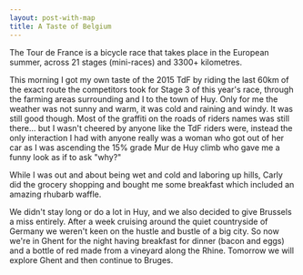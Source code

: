 ```yaml
---
layout: post-with-map
title: A Taste of Belgium
---
```



<p class="intro"><span class="dropcap">T</span>he Tour de France is a bicycle race that takes place in the European summer, across 21 stages (mini-races) and 3300+ kilometres.</p>

This morning I got my own taste of the 2015 TdF by riding the last 60km of the exact route the competitors took for Stage 3 of this year's race, through the farming areas surrounding and I to the town of Huy. Only for me the weather was not sunny and warm, it was cold and raining and windy. It was still good though. Most of the graffiti on the roads of riders names was still there... but I wasn't cheered by anyone like the TdF riders were, instead the only interaction I had with anyone really was a woman who got out of her car as I was ascending the 15% grade Mur de Huy climb who gave me a funny look as if to ask "why?"

While I was out and about being wet and cold and laboring up hills, Carly did the grocery shopping and bought me some breakfast which included an amazing rhubarb waffle. 

We didn't stay long or do a lot in Huy, and we also decided to give Brussels a miss entirely. After a week cruising around the quiet countryside of Germany we weren't keen on the hustle and bustle of a big city. So now we're in Ghent for the night having breakfast for dinner (bacon and eggs) and a bottle of red made from a  vineyard along the Rhine. Tomorrow we will explore Ghent and then continue to Bruges.